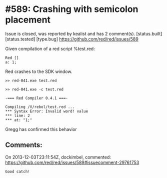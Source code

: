 
#589: Crashing with semicolon placement
================================================================================
Issue is closed, was reported by kealist and has 2 comment(s).
[status.built] [status.tested] [type.bug]
<https://github.com/red/red/issues/589>

Given compilation of a red script %test.red:

```
Red []
a: 1;
```

Red crashes to the SDK window.

```
>> red-041.exe test.red

>> red-041.exe -c test.red

-=== Red Compiler 0.4.1 ===-

Compiling /V/rebol/test.red ...
*** Syntax Error: Invalid word! value
*** line: 2
*** at: "1;"
```

Gregg has confirmed this behavior



Comments:
--------------------------------------------------------------------------------

On 2013-12-03T23:11:54Z, dockimbel, commented:
<https://github.com/red/red/issues/589#issuecomment-29761753>

    Good catch!


